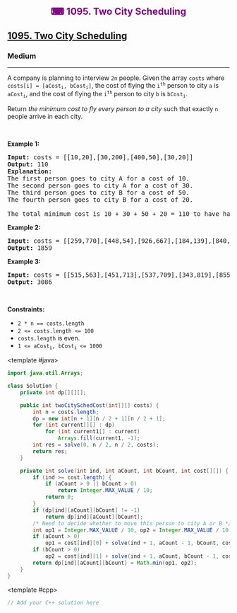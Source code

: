 <div align = "center">
<h style = "margin-bottom: 0px; margin-top: 0px; color : purple;" align = "center" class = "header">

## ⌨ 1095. Two City Scheduling

</h>
</div>

<h2><a href="https://leetcode.com/problems/two-city-scheduling" target = "_blank">1095. Two City Scheduling</a></h2><h3>Medium</h3><hr><p>A company is planning to interview <code>2n</code> people. Given the array <code>costs</code> where <code>costs[i] = [aCost<sub>i</sub>, bCost<sub>i</sub>]</code>,&nbsp;the cost of flying the <code>i<sup>th</sup></code> person to city <code>a</code> is <code>aCost<sub>i</sub></code>, and the cost of flying the <code>i<sup>th</sup></code> person to city <code>b</code> is <code>bCost<sub>i</sub></code>.</p>

<p>Return <em>the minimum cost to fly every person to a city</em> such that exactly <code>n</code> people arrive in each city.</p>

<p>&nbsp;</p>
<p><strong class="example">Example 1:</strong></p>

<pre>
<strong>Input:</strong> costs = [[10,20],[30,200],[400,50],[30,20]]
<strong>Output:</strong> 110
<strong>Explanation: </strong>
The first person goes to city A for a cost of 10.
The second person goes to city A for a cost of 30.
The third person goes to city B for a cost of 50.
The fourth person goes to city B for a cost of 20.

The total minimum cost is 10 + 30 + 50 + 20 = 110 to have half the people interviewing in each city.
</pre>

<p><strong class="example">Example 2:</strong></p>

<pre>
<strong>Input:</strong> costs = [[259,770],[448,54],[926,667],[184,139],[840,118],[577,469]]
<strong>Output:</strong> 1859
</pre>

<p><strong class="example">Example 3:</strong></p>

<pre>
<strong>Input:</strong> costs = [[515,563],[451,713],[537,709],[343,819],[855,779],[457,60],[650,359],[631,42]]
<strong>Output:</strong> 3086
</pre>

<p>&nbsp;</p>
<p><strong>Constraints:</strong></p>

<ul>
	<li><code>2 * n == costs.length</code></li>
	<li><code>2 &lt;= costs.length &lt;= 100</code></li>
	<li><code>costs.length</code> is even.</li>
	<li><code>1 &lt;= aCost<sub>i</sub>, bCost<sub>i</sub> &lt;= 1000</code></li>
</ul>

<CodeTabs :languages="[ { name: 'C++', slot: 'cpp' }, { name: 'Java', slot: 'java' } ]">

<template #java>

```java
import java.util.Arrays;

class Solution {
    private int dp[][][];

    public int twoCitySchedCost(int[][] costs) {
        int n = costs.length;
        dp = new int[n + 1][n / 2 + 1][n / 2 + 1];
        for (int current[][] : dp)
            for (int current1[] : current)
                Arrays.fill(current1, -1);
        int res = solve(0, n / 2, n / 2, costs);
        return res;
    }

    private int solve(int ind, int aCount, int bCount, int cost[][]) {
        if (ind >= cost.length) {
            if (aCount > 0 || bCount > 0)
                return Integer.MAX_VALUE / 10;
            return 0;
        }
        if (dp[ind][aCount][bCount] != -1)
            return dp[ind][aCount][bCount];
        /* Need to decide whether to move this person to city A or B */
        int op1 = Integer.MAX_VALUE / 10, op2 = Integer.MAX_VALUE / 10;
        if (aCount > 0)
            op1 = cost[ind][0] + solve(ind + 1, aCount - 1, bCount, cost);
        if (bCount > 0)
            op2 = cost[ind][1] + solve(ind + 1, aCount, bCount - 1, cost);
        return dp[ind][aCount][bCount] = Math.min(op1, op2);
    }
}
```

</template>

<template #cpp>

```cpp
// Add your C++ solution here
```

</template>

</CodeTabs>
